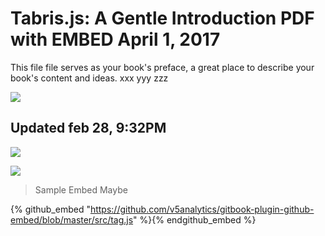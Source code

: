 # Tabris.js: A Gentle Introduction PDF with EMBED April 1, 2017


This file file serves as your book's preface, a great place to describe your book's content and ideas. xxx yyy zzz


![](https://cdn.pixabay.com/photo/2017/07/11/12/42/smartphone-2493419_960_720.jpg)
## Updated feb 28, 9:32PM
![](https://tabrisjs.com/assets/public-content/img/iphone-cropped-small.png)

![](https://cdn.pixabay.com/photo/2017/06/13/10/29/mobile-phone-2398339_960_720.jpg)

>Sample Embed Maybe

{% github_embed "https://github.com/v5analytics/gitbook-plugin-github-embed/blob/master/src/tag.js" %}{% endgithub_embed %}
